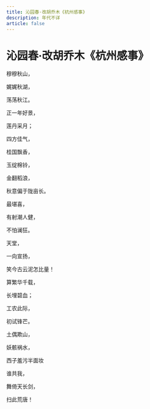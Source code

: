 ```yaml
---
title: 沁园春·改胡乔木《杭州感事》
description: 年代不详
article: false
---
```


# 沁园春·改胡乔木《杭州感事》

穆穆秋山，

娓娓秋湖，

荡荡秋江。

正一年好景，

莲丹采月；

四方佳气，

桂国飘香，

玉绽棉铃，

金翻稻浪，

秋意偏于陇亩长。

最堪喜，

有射潮人健，

不怕澜狂。



天堂，

一向宣扬，

笑今古云泥怎比量！

算繁华千载，

长埋碧血；

工农此际，

初试锋芒。

土偶欺山，

妖骸祸水，

西子羞污半面妆

谁共我，

舞倚天长剑，

扫此荒唐！

